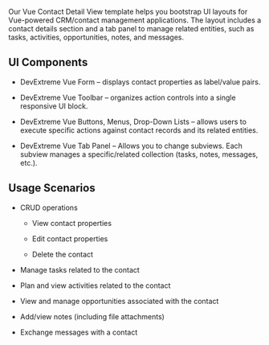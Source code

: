 Our Vue Contact Detail View template helps you bootstrap UI layouts for Vue-powered CRM/contact management applications. The layout includes a contact details section and a tab panel to manage related entities, such as tasks, activities, opportunities, notes, and messages. 

## UI Components  

- DevExtreme Vue Form – displays contact properties as label/value pairs. 

- DevExtreme Vue Toolbar – organizes action controls into a single responsive UI block. 

- DevExtreme Vue Buttons, Menus, Drop-Down Lists – allows users to execute specific actions against contact records and its related entities. 

- DevExtreme Vue Tab Panel – Allows you to change subviews. Each subview manages a specific/related collection (tasks, notes, messages, etc.). 

## Usage Scenarios 

- CRUD operations 

    - View contact properties 

    - Edit contact properties 

    - Delete the contact 

- Manage tasks related to the contact 

- Plan and view activities related to the contact 

- View and manage opportunities associated with the contact 

- Add/view notes (including file attachments) 

- Exchange messages with a contact 